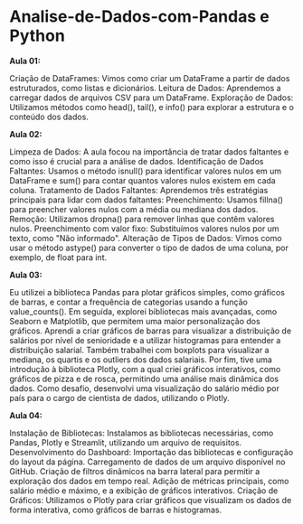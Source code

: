 # Analise-de-Dados-com-Pandas e Python
**Aula 01:**

Criação de DataFrames: Vimos como criar um DataFrame a partir de dados estruturados, como listas e dicionários.
Leitura de Dados: Aprendemos a carregar dados de arquivos CSV para um DataFrame.
Exploração de Dados: Utilizamos métodos como head(), tail(), e info() para explorar a estrutura e o conteúdo dos dados.

**Aula 02:**

Limpeza de Dados: A aula focou na importância de tratar dados faltantes e como isso é crucial para a análise de dados.
Identificação de Dados Faltantes: Usamos o método isnull() para identificar valores nulos em um DataFrame e sum() para contar quantos valores nulos existem em cada coluna.
Tratamento de Dados Faltantes: Aprendemos três estratégias principais para lidar com dados faltantes:
Preenchimento: Usamos fillna() para preencher valores nulos com a média ou mediana dos dados.
Remoção: Utilizamos dropna() para remover linhas que contêm valores nulos.
Preenchimento com valor fixo: Substituímos valores nulos por um texto, como "Não informado".
Alteração de Tipos de Dados: Vimos como usar o método astype() para converter o tipo de dados de uma coluna, por exemplo, de float para int.



**Aula 03:**

Eu utilizei a biblioteca Pandas para plotar gráficos simples, como gráficos de barras, e contar a frequência de categorias usando a função value_counts(). Em seguida, explorei bibliotecas mais avançadas, como Seaborn e Matplotlib, que permitem uma maior personalização dos gráficos.
Aprendi a criar gráficos de barras para visualizar a distribuição de salários por nível de senioridade e a utilizar histogramas para entender a distribuição salarial. Também trabalhei com boxplots para visualizar a mediana, os quartis e os outliers dos dados salariais.
Por fim, tive uma introdução à biblioteca Plotly, com a qual criei gráficos interativos, como gráficos de pizza e de rosca, permitindo uma análise mais dinâmica dos dados. Como desafio, desenvolvi uma visualização do salário médio por país para o cargo de cientista de dados, utilizando o Plotly.





**Aula 04:** 

Instalação de Bibliotecas: Instalamos as bibliotecas necessárias, como Pandas, Plotly e Streamlit, utilizando um arquivo de requisitos.
Desenvolvimento do Dashboard:
Importação das bibliotecas e configuração do layout da página.
Carregamento de dados de um arquivo disponível no GitHub.
Criação de filtros dinâmicos na barra lateral para permitir a exploração dos dados em tempo real.
Adição de métricas principais, como salário médio e máximo, e a exibição de gráficos interativos.
Criação de Gráficos: Utilizamos o Plotly para criar gráficos que visualizam os dados de forma interativa, como gráficos de barras e histogramas.
